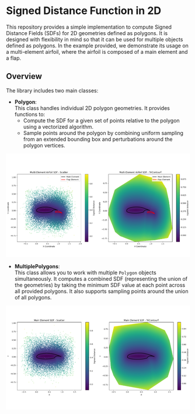 # Signed Distance Function in 2D 

This repository provides a simple implementation to compute Signed Distance Fields (SDFs) for 2D geometries defined as polygons. It is designed with flexibility in mind so that it can be used for multiple objects defined as polygons. In the example provided, we demonstrate its usage on a multi-element airfoil, where the airfoil is composed of a main element and a flap.

## Overview

The library includes two main classes:

- **Polygon**:  
  This class handles individual 2D polygon geometries. It provides functions to:
  - Compute the SDF for a given set of points relative to the polygon using a vectorized algorithm.
  - Sample points around the polygon by combining uniform sampling from an extended bounding box and perturbations around the polygon vertices.

![Element Airfoil](images/multi.png)

- **MultiplePolygons**:  
  This class allows you to work with multiple `Polygon` objects simultaneously. It computes a combined SDF (representing the union of the geometries) by taking the minimum SDF value at each point across all provided polygons. It also supports sampling points around the union of all polygons.

![Multi-Element Airfoil](images/single.png)
